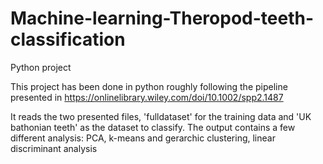 # Machine-learning-Theropod-teeth-classification
Python project

This project has been done in python roughly following the pipeline presented in https://onlinelibrary.wiley.com/doi/10.1002/spp2.1487 

It reads the two presented files, 'fulldataset' for the training data and 'UK bathonian teeth' as the dataset to classify.
The output contains a few different analysis: PCA, k-means and gerarchic clustering, linear discriminant analysis
